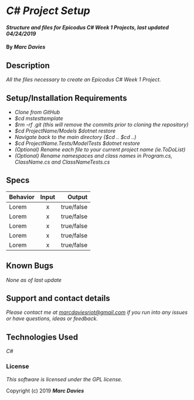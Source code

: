 # _C# Project Setup_

#### _Structure and files for Epicodus C# Week 1 Projects, last updated 04/24/2019_

#### By _**Marc Davies**_

## Description

_All the files necessary to create an Epicodus C# Week 1 Project._

## Setup/Installation Requirements

* _Clone from GitHub_
* _$cd mstesttemplate_
* _$rm -rf .git (this will remove the commits prior to cloning the repository)_
* _$cd ProjectName/Models $dotnet restore_
* _Navigate back to the main directory ($cd .. $cd ..)_
* _$cd ProjectName.Tests/ModelTests $dotnet restore_
* _(Optional) Rename each file to your current project name (ie.ToDoList)_
* _(Optional) Rename namespaces and class names in Program.cs, ClassName.cs and ClassNameTests.cs_

## Specs

| Behavior | Input | Output |
| ------------- |:-------------:| -----:|
| Lorem | x | true/false |
| Lorem | x | true/false |
| Lorem | x | true/false |
| Lorem | x | true/false |
| Lorem | x | true/false |

## Known Bugs

_None as of last update_

## Support and contact details

_Please contact me at marcdaviesriot@gmail.com if you run into any issues or have questions, ideas or feedback._

## Technologies Used

_C#_

### License

*This software is licensed under the GPL license.*

Copyright (c) 2019 **_Marc Davies_**

